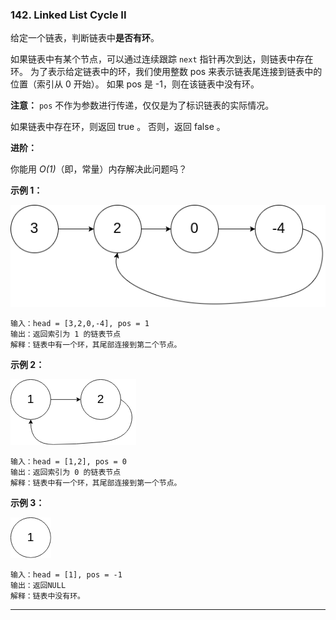 ### 142. Linked List Cycle II

给定一个链表，判断链表中**是否有环**。

如果链表中有某个节点，可以通过连续跟踪 `next` 指针再次到达，则链表中存在环。 为了表示给定链表中的环，我们使用整数 pos 来表示链表尾连接到链表中的位置（索引从 0 开始）。 如果 pos 是 -1，则在该链表中没有环。

**注意：** `pos` 不作为参数进行传递，仅仅是为了标识链表的实际情况。

如果链表中存在环，则返回 true 。 否则，返回 false 。

 

**进阶：**

你能用 *O(1)*（即，常量）内存解决此问题吗？

**示例 1：**

![circularlinkedlist1](.\circularlinkedlist1.png)

```
输入：head = [3,2,0,-4], pos = 1
输出：返回索引为 1 的链表节点
解释：链表中有一个环，其尾部连接到第二个节点。
```

**示例 2：**

![circularlinkedlist1](.\circularlinkedlist2.png)

```
输入：head = [1,2], pos = 0
输出：返回索引为 0 的链表节点
解释：链表中有一个环，其尾部连接到第一个节点。
```

**示例 3：**

![circularlinkedlist1](.\circularlinkedlist3.png)

```
输入：head = [1], pos = -1
输出：返回NULL
解释：链表中没有环。
```



-------



